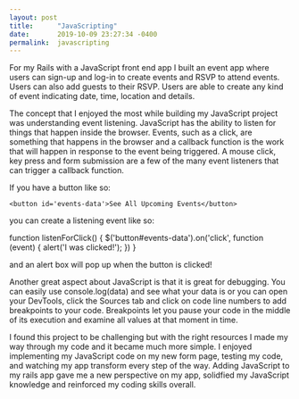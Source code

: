 ```yaml
---
layout: post
title:      "JavaScripting"
date:       2019-10-09 23:27:34 -0400
permalink:  javascripting
---
```



For my Rails with a JavaScript front end app I built an event app where users can sign-up and log-in to create events and RSVP to attend events. Users can also add guests to their RSVP. Users are able to create any kind of event indicating date, time, location and details. 

The concept that I enjoyed the most while building my JavaScript project was understanding event listening. JavaScript has the ability to listen for things that happen inside the browser. Events, such as a click, are something that happens in the browser and a callback function is the work that will happen in response to the event being triggered. A mouse click, key press and form submission are a few of the many event listeners that can trigger a callback function.

If you have a button like so:

```
<button id='events-data'>See All Upcoming Events</button>
```
 
 you can create a listening event like so:
 
 function listenForClick() {
	$('button#events-data').on('click', function (event) {
		alert('I was clicked!');
	})
}

and an alert box will pop up when the button is clicked!

Another great aspect about JavaScript is that it is great for debugging. You can easily use console.log(data) and see what your data is or you can open your DevTools, click the Sources tab and click on code line numbers to add breakpoints to your code. Breakpoints let you pause your code in the middle of its execution and examine all values at that moment in time.

I found this project to be challenging but with the right resources I made my way through my code and it became much more simple. I enjoyed implementing my JavaScript code on my new form page, testing my code, and watching my app transform every step of the way. Adding JavaScript to my rails app gave me a new perspective on my app, solidfied my JavaScript knowledge and reinforced my coding skills overall.

